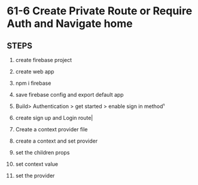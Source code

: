 # 61-6 Create Private Route or Require Auth and Navigate home

## **STEPS**

1. create firebase project
2. create web app
3. npm i firebase
4. save firebase config and export default app
5. Build> Authentication > get started > enable sign in method¹
6. create sign up and Login route|



1. Create a context provider file
2. create a context and set provider
3. set the children props
4. set context value
5. set the provider
